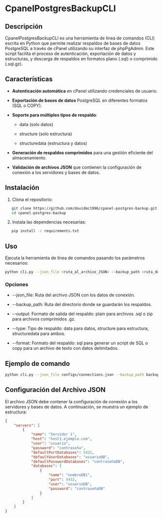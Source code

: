 CpanelPostgresBackupCLI
====================

Descripción
-----------

CpanelPostgresBackupCLI es una herramienta de línea de comandos (CLI) escrita en Python que permite realizar respaldos de bases de datos PostgreSQL a través de cPanel utilizando su interfaz de phpPgAdmin. Este script facilita el proceso de autenticación, exportación de datos y estructuras, y descarga de respaldos en formatos plano (.sql) o comprimido (.sql.gz).

Características
---------------

*   **Autenticación automática** en cPanel utilizando credenciales de usuario.
    
*   **Exportación de bases de datos** PostgreSQL en diferentes formatos (SQL o COPY).
    
*   **Soporte para múltiples tipos de respaldo**:
    
    *   data (solo datos)
        
    *   structure (solo estructura)
        
    *   structuredata (estructura y datos)
        
*   **Generación de respaldos comprimidos** para una gestión eficiente del almacenamiento.
    
*   **Validación de archivos JSON** que contienen la configuración de conexión a los servidores y bases de datos.
    

Instalación
-----------

1.  Clona el repositorio:

```bash
   git clone https://github.com/davidmc1996/cpanel-postgres-backup.git
   cd cpanel-postgres-backup
```

2.  Instala las dependencias necesarias:

```bash
   pip install -r requirements.txt
```

Uso
-----------

Ejecuta la herramienta de línea de comandos pasando los parámetros necesarios:

```bash
python cli.py --json_file <ruta_al_archivo_JSON> --backup_path <ruta_de_respaldo> --output <plain|zip> --type <data|structure|structuredata> --format <sql|copy>
```

### Opciones

*   \--json\_file: Ruta del archivo JSON con los datos de conexión.
    
*   \--backup\_path: Ruta del directorio donde se guardarán los respaldos.
    
*   \--output: Formato de salida del respaldo: plain para archivos .sql o zip para archivos comprimidos .gz.
    
*   \--type: Tipo de respaldo: data para datos, structure para estructura, structuredata para ambos.
    
*   \--format: Formato del respaldo: sql para generar un script de SQL o copy para un archivo de texto con datos delimitados.

Ejemplo de comando
-----------

```bash
python cli.py --json_file configs/connections.json --backup_path backups/ --output plain --type structuredata --format sql
```

Configuración del Archivo JSON
-----------

El archivo JSON debe contener la configuración de conexión a los servidores y bases de datos. A continuación, se muestra un ejemplo de estructura:

```json
{
    "servers": [
        {
            "name": "Servidor 1",
            "host": "host1.ejemplo.com",
            "user": "usuario",
            "password": "contraseña",
            "defaultPortDatabases": 5432,
            "defaultUserDatabases": "usuarioDB",
            "defaultPasswordDatabases": "contraseñaDB",
            "databases": [
                {
                    "name": "nombreDB1",
                    "port": 5432,
                    "user": "usuarioDB",
                    "password": "contraseñaDB"
                }
            ]
        }
    ]
}
```
